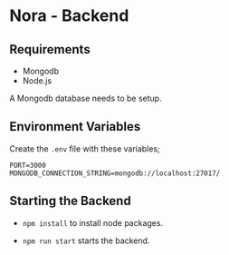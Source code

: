 # Nora - Backend

## Requirements

- Mongodb
- Node.js

A Mongodb database needs to be setup.

## Environment Variables

Create the `.env` file with these variables;

```text
PORT=3000
MONGODB_CONNECTION_STRING=mongodb://localhost:27017/
```

## Starting the Backend

- `npm install` to install node packages.

- `npm run start` starts the backend.
